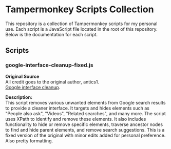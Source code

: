 # Tampermonkey Scripts Collection

This repository is a collection of Tampermonkey scripts for my personal use. Each script is a JavaScript file located in the root of this repository. Below is the documentation for each script.

## Scripts

### google-interface-cleanup-fixed.js

**Original Source**  
All credit goes to the original author, antics1.  
[Google interface cleanup](https://greasyfork.org/en/scripts/504171-google-interface-cleanup).

**Description:**  
This script removes various unwanted elements from Google search results to provide a cleaner interface. It targets and hides elements such as "People also ask", "Videos", "Related searches", and many more. The script uses XPath to identify and remove these elements. It also includes functionality to hide or remove specific elements, traverse ancestor nodes to find and hide parent elements, and remove search suggestions. This is a fixed version of the original with minor edits added for personal preference. Also pretty formatting.
